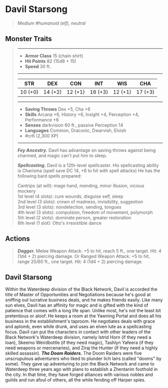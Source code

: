 # Davil Starsong
>*Medium #humanoid (elf), neutral*
## Monster Traits
>___
>- **Armor Class** 15 (chain shirt)
>- **Hit Points** 82 (15d8 + 15)
>- **Speed** 30 ft.
>___
>|STR|DEX|CON|INT|WIS|CHA|
>|:---:|:---:|:---:|:---:|:---:|:---:|
>|10 (+0)|14 (+2)|12 (+1)|16 (+3)|12 (+1)|17 (+3)|
>___
>- **Saving Throws** Dex +5, Cha +6
>- **Skills** Arcana +6, History +6, Insight +4, Perception +4, Performance +6
>- **Senses** darkvision 60 ft., passive Perception 14
>- **Languages** Common, Draconic, Dwarvish, Elvish
>- #cr6 (2,300 XP)
>___
>***Fey Ancestry.*** Davil has advantage on saving throws against being charmed, and magic can't put him to sleep.  
>
>***Spellcasting.*** Davil is a 12th-level spellcaster. His spellcasting ability is Charisma (spell save DC 14, +6 to hit with spell attacks) He has the following bard spells prepared:  
>
>Cantrips (at will): mage hand, mending, minor illusion, vicious mockery  
>1st level (4 slots): cure wounds, disguise self, sleep  
>2nd level (3 slots): crown of madness, invisibility, suggestion  
>3rd level (3 slots): nondetection, sending, tongues  
>4th level (3 slots): compulsion, freedom of movement, polymorph  
>5th level (2 slots): dominate person, greater restoration  
>6th level (1 slot): Otto's irresistible dance  
>
## Actions
>***Dagger.*** Melee Weapon Attack: +5 to hit, reach 5 ft., one target. Hit: 4 (1d4 + 2) piercing damage. Or Ranged Weapon Attack: +5 to hit, range 20/60 ft., one target. Hit: 4 (1d4 + 2) piercing damage.
## Davil Starsong
Within the Waterdeep division of the Black Network, Davil is accorded the title of Master of Opportunities and Negotiations because he's good at sniffing out lucrative business deals, and he makes friends easily.
Like many sun elves, Davil has an affinity for magic and is gifted with the kind of patience that comes with a long life span. Unlike most, he's not the least bit pretentious or aloof. He keeps a room at the Yawning Portal and does all his business in the establishment's taproom. He negotiates deals with grace and aplomb, even while drunk, and uses an elven lute as a spellcasting focus.
Davil can put the characters in contact with other leaders of the Black Network's Waterdeep division, namely Istrid Horn (if they need a loan), Skeemo Weirdbottle (if they need magic), Tashlyn Yafeera (if they need weapons or mercenaries), and Ziraj the Hunter (if they need a highly skilled assassin).
***The Doom Raiders.*** The Doom Raiders were five unscrupulous adventurers who liked to plunder lich lairs (called "dooms" by some). They gave up adventuring to join the Black Network and came to Waterdeep three years ago with plans to establish a Zhentarim foothold in the city. In that time, they have forged alliances with various nobles and guilds and run afoul of others, all the while fending off Harper spies.